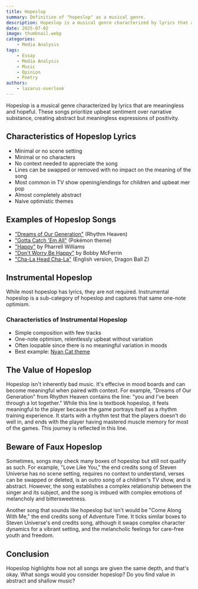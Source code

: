 ```yaml
---
title: Hopeslop
summary: Definition of "hopeslop" as a musical genre.
description: Hopeslop is a musical genre characterized by lyrics that are meaningless and hopeful. These songs prioritize upbeat sentiment over narrative substance, creating abstract but meaningless expressions of positivity.
date: 2025-07-02
image: thumbnail.webp
categories:
    - Media Analysis
tags:
    - Essay
    - Media Analysis
    - Music
    - Opinion
    - Poetry
authors:
    - lazarus-overlook
---
```


Hopeslop is a musical genre characterized by lyrics that are meaningless and hopeful. These songs prioritize upbeat sentiment over narrative substance, creating abstract but meaningless expressions of positivity.

## Characteristics of Hopeslop Lyrics

- Minimal or no scene setting
- Minimal or no characters
- No context needed to appreciate the song
- Lines can be swapped or removed with no impact on the meaning of the song
- Most common in TV show opening/endings for children and upbeat mer pop
- Almost completely abstract
- Naive optimistic themes

## Examples of Hopeslop Songs

- ["Dreams of Our Generation"](https://www.youtube.com/watch?v=QhhoPxCWZeg) (Rhythm Heaven)
- ["Gotta Catch 'Em All"](https://youtu.be/6xKWiCMKKJg?si=VZMLGQUjiCpPBczJ) (Pokémon theme)
- ["Happy"](https://youtu.be/ZbZSe6N_BXs?si=X5DCzCYUf0NCvZmu) by Pharrell Williams
- ["Don't Worry Be Happy"](https://youtu.be/d-diB65scQU?si=cfWK3KPl1CsXce5E) by Bobby McFerrin
- ["Cha-La Head Cha-La"](https://www.youtube.com/watch?v=-OyWMUaRsUc) (English version, Dragon Ball Z)

## Instrumental Hopeslop

While most hopeslop has lyrics, they are not required. Instrumental hopeslop is a sub-category of hopeslop and captures that same one-note optimism.

### Characteristics of Instrumental Hopeslop

- Simple composition with few tracks
- One-note optimism, relentlessly upbeat without variation
- Often loopable since there is no meaningful variation in moods
- Best example: [Nyan Cat theme](https://youtu.be/2yJgwwDcgV8?si=oR6Pkb0kG1xep48c)

## The Value of Hopeslop

Hopeslop isn't inherently bad music. It's effecive in mood boards and can become meaningful when paired with context. For example, "Dreams of Our Generation" from Rhythm Heaven contains the line: "you and I've been through a lot together." While this line is textbook hopeslop, it feels meaningful to the player because the game portrays itself as a rhythm training experience. It starts with a rhythm test that the players doesn't do well in, and ends with the player having mastered muscle memory for most of the games. This journey is reflected in this line.

## Beware of Faux Hopeslop

Sometimes, songs may check many boxes of hopeslop but still not qualify as such. For example, "Love Like You," the end credits song of Steven Universe has no scene setting, requires no context to understand, verses can be swapped or deleted, is an outro song of a children's TV show, and is abstract. However, the song establishes a complex relationship between the singer and its subject, and the song is imbued with complex emotions of melancholy and  bittersweetness.

Another song that sounds like hopeslop but isn't would be "Come Along With Me," the end credits song of Adventure Time. It ticks similar boxes to Steven Universe's end credits song, although it swaps complex character dynamics for a vibrant setting, and the melancholic feelings for care-free youth and freedom. 

## Conclusion

Hopeslop highlights how not all songs are given the same depth, and that's okay. What songs would you consider hopeslop? Do you find value in abstract and shallow music?
